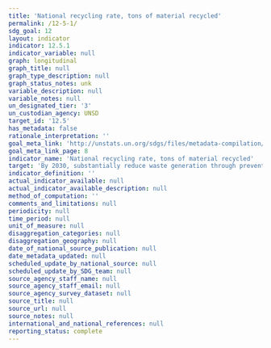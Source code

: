 ```yaml
---
title: 'National recycling rate, tons of material recycled'
permalink: /12-5-1/
sdg_goal: 12
layout: indicator
indicator: 12.5.1
indicator_variable: null
graph: longitudinal
graph_title: null
graph_type_description: null
graph_status_notes: unk
variable_description: null
variable_notes: null
un_designated_tier: '3'
un_custodian_agency: UNSD
target_id: '12.5'
has_metadata: false
rationale_interpretation: ''
goal_meta_link: 'http://unstats.un.org/sdgs/files/metadata-compilation/Metadata-Goal-12.pdf'
goal_meta_link_page: 8
indicator_name: 'National recycling rate, tons of material recycled'
target: 'By 2030, substantially reduce waste generation through prevention, reduction, recycling and reuse.'
indicator_definition: ''
actual_indicator_available: null
actual_indicator_available_description: null
method_of_computation: ''
comments_and_limitations: null
periodicity: null
time_period: null
unit_of_measure: null
disaggregation_categories: null
disaggregation_geography: null
date_of_national_source_publication: null
date_metadata_updated: null
scheduled_update_by_national_source: null
scheduled_update_by_SDG_team: null
source_agency_staff_name: null
source_agency_staff_email: null
source_agency_survey_dataset: null
source_title: null
source_url: null
source_notes: null
international_and_national_references: null
reporting_status: complete
---
```

